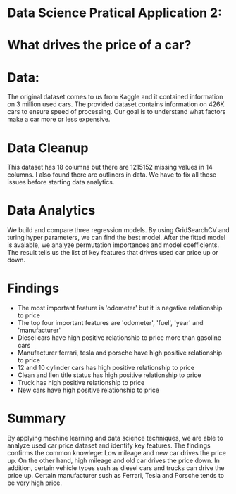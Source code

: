 
# Data Science Pratical Application 2: 
# What drives the price of a car?

# Data:
The original dataset comes to us from Kaggle and it contained information on 3 million used cars. The provided dataset contains information on 426K cars to ensure speed of processing. Our goal is to understand what factors make a car more or less expensive. 

# Data Cleanup
This dataset has 18 columns but there are 1215152 missing values in 14 columns. I also found there are outliners in data. We have to fix all these issues before starting data analytics.

# Data Analytics
We build and compare three regression models. By using GridSearchCV and turing hyper parameters, we can find the best model. After the fitted model is avaiable, we analyze permutation importances and model coefficients. The result tells us the list of key features that drives used car price up or down.

# Findings
- The most important feature is 'odometer' but it is negative relationship to price
- The top four important features are 'odometer', 'fuel', 'year' and 'manufacturer' 
- Diesel cars have high positive relationship to price more than gasoline cars
- Manufacturer ferrari, tesla and porsche have high positive relationship to price
- 12 and 10 cylinder cars has high positive relationship to price
- Clean and lien title status has high positive relationship to price
- Truck has high positive relationship to price
- New cars have high positive relationship to price

# Summary
By applying machine learning and data science techniques, we are able to analyze used car price dataset and identify key features. The findings confirms the common knowlege: Low mileage and new car drives the price up. On the other hand, high mileage and old car drives the price down. In addition, certain vehicle types sush as diesel cars and trucks can drive the price up. Certain manufacturer sush as Ferrari, Tesla and Porsche tends to be very high price.
